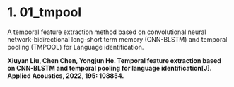 # 1. 01_tmpool  
  A temporal feature extraction method based on convolutional neural network-bidirectional long-short term memory (CNN-BLSTM) and temporal pooling (TMPOOL) for Language identification.  

  **Xiuyan Liu, Chen Chen, Yongjun He. Temporal feature extraction based on CNN-BLSTM and temporal pooling for language identification[J]. Applied Acoustics, 2022, 195: 108854.**
